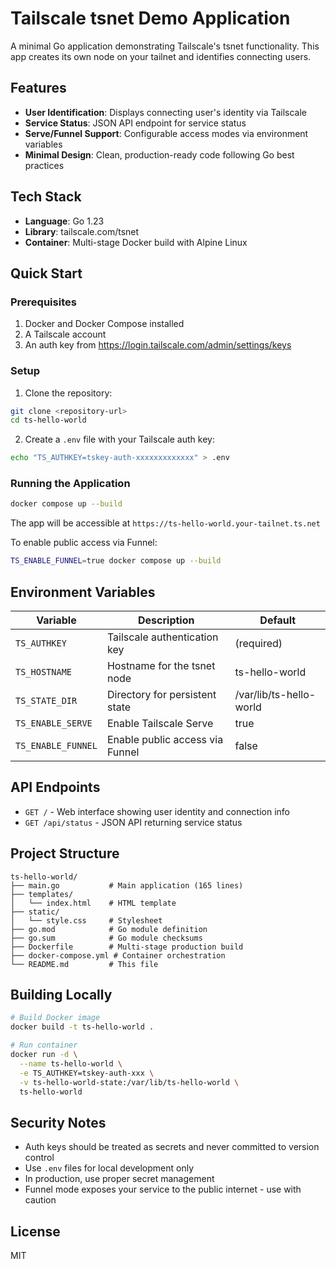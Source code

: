 # Tailscale tsnet Demo Application

A minimal Go application demonstrating Tailscale's tsnet functionality. This app creates its own node on your tailnet and identifies connecting users.

## Features

- **User Identification**: Displays connecting user's identity via Tailscale
- **Service Status**: JSON API endpoint for service status
- **Serve/Funnel Support**: Configurable access modes via environment variables
- **Minimal Design**: Clean, production-ready code following Go best practices

## Tech Stack

- **Language**: Go 1.23
- **Library**: tailscale.com/tsnet
- **Container**: Multi-stage Docker build with Alpine Linux

## Quick Start

### Prerequisites

1. Docker and Docker Compose installed
2. A Tailscale account
3. An auth key from https://login.tailscale.com/admin/settings/keys

### Setup

1. Clone the repository:
```bash
git clone <repository-url>
cd ts-hello-world
```

2. Create a `.env` file with your Tailscale auth key:
```bash
echo "TS_AUTHKEY=tskey-auth-xxxxxxxxxxxxx" > .env
```

### Running the Application

```bash
docker compose up --build
```

The app will be accessible at `https://ts-hello-world.your-tailnet.ts.net`

To enable public access via Funnel:
```bash
TS_ENABLE_FUNNEL=true docker compose up --build
```

## Environment Variables

| Variable | Description | Default |
|----------|-------------|---------|
| `TS_AUTHKEY` | Tailscale authentication key | (required) |
| `TS_HOSTNAME` | Hostname for the tsnet node | ts-hello-world |
| `TS_STATE_DIR` | Directory for persistent state | /var/lib/ts-hello-world |
| `TS_ENABLE_SERVE` | Enable Tailscale Serve | true |
| `TS_ENABLE_FUNNEL` | Enable public access via Funnel | false |

## API Endpoints

- `GET /` - Web interface showing user identity and connection info
- `GET /api/status` - JSON API returning service status

## Project Structure

```
ts-hello-world/
├── main.go           # Main application (165 lines)
├── templates/
│   └── index.html    # HTML template
├── static/
│   └── style.css     # Stylesheet
├── go.mod            # Go module definition
├── go.sum            # Go module checksums
├── Dockerfile        # Multi-stage production build
├── docker-compose.yml # Container orchestration
└── README.md         # This file
```

## Building Locally

```bash
# Build Docker image
docker build -t ts-hello-world .

# Run container
docker run -d \
  --name ts-hello-world \
  -e TS_AUTHKEY=tskey-auth-xxx \
  -v ts-hello-world-state:/var/lib/ts-hello-world \
  ts-hello-world
```

## Security Notes

- Auth keys should be treated as secrets and never committed to version control
- Use `.env` files for local development only
- In production, use proper secret management
- Funnel mode exposes your service to the public internet - use with caution

## License

MIT